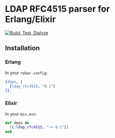# LDAP RFC4515 parser for Erlang/Elixir

[![Build, Test, Dialyze](https://github.com/codeadict/ldap_rfc4515/actions/workflows/erlang.yml/badge.svg)](https://github.com/codeadict/ldap_rfc4515/actions/workflows/erlang.yml)

## Installation

### Erlang

In your `rebar.config`:

```erlang
{deps, [
  {ldap_rfc4515, "0.1"}
]}.
```

### Elixir

In your `mix.exs`:

```elixir
def deps do
  [{:ldap_rfc4515, "~> 0.1"}]
end
```

